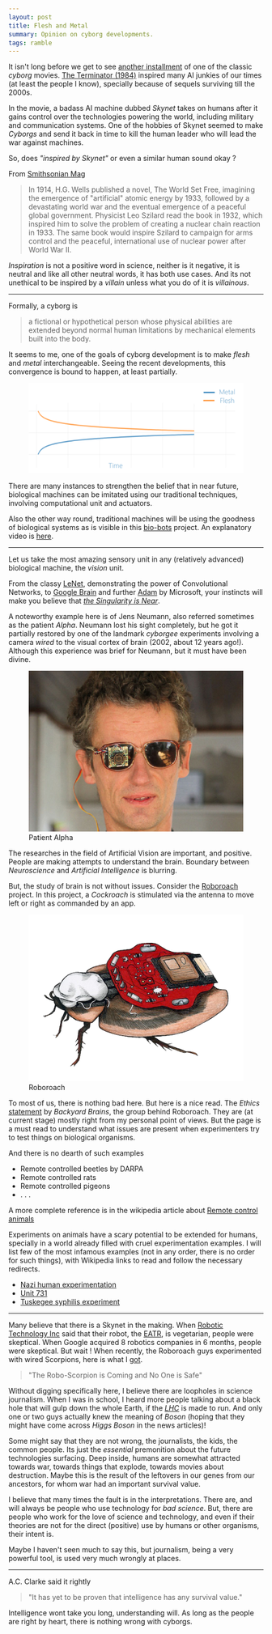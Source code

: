 ```yaml
---
layout: post
title: Flesh and Metal
summary: Opinion on cyborg developments.
tags: ramble
---
```


<span class="dropcap">I</span>t isn't long before we get to see
[another installment](http://www.imdb.com/title/tt1340138/) of one of the
classic *cyborg* movies.
[The Terminator (1984)](http://www.imdb.com/title/tt0088247/) inspired many AI
junkies of our times (at least the people I know), specially because of sequels
surviving till the 2000s.

In the movie, a badass AI machine dubbed *Skynet* takes on humans after it
gains control over the technologies powering the world, including military and
communication systems. One of the hobbies of Skynet seemed to make *Cyborgs*
and send it back in time to kill the human leader who will lead the war against
machines.

So, does *"inspired by Skynet"* or even a similar human sound okay ?

From
[Smithsonian Mag](http://www.smithsonianmag.com/science-nature/ten-inventions-inspired-by-science-fiction-128080674/?no-ist)

>In 1914, H.G. Wells published a novel, The World Set Free, imagining the
>emergence of "artificial" atomic energy by 1933, followed by a devastating
>world war and the eventual emergence of a peaceful global government. Physicist
>Leo Szilard read the book in 1932, which inspired him to solve the problem of
>creating a nuclear chain reaction in 1933. The same book would inspire Szilard
>to campaign for arms control and the peaceful, international use of nuclear
>power after World War II.

*Inspiration* is not a positive word in science, neither is it negative, it is
neutral and like all other neutral words, it has both use cases. And its not
unethical to be inspired by a *villain* unless what you do of it is
*villainous*.

---

Formally, a cyborg is

> a fictional or hypothetical person whose physical abilities are extended
> beyond normal human limitations by mechanical elements built into the body.

It seems to me, one of the goals of cyborg development is to make *flesh* and
*metal* interchangeable. Seeing the recent developments, this convergence is
bound to happen, at least partially.

<figure>
<img class="zoomTarget" data-closeclick="true" src="/images/posts/flesh/convergence.png">
</figure>

There are many instances to strengthen the belief that in near future,
biological machines can be imitated using our traditional techniques, involving
computational unit and actuators.

Also the other way round, traditional machines will be using the goodness of
biological systems as is visible in this
[bio-bots](http://news.illinois.edu/news/12/1115bio-bots_RashidBashir.html)
project. An explanatory video is
[here](https://www.youtube.com/watch?v=skCzl7FlM34).

---

Let us take the most amazing sensory unit in any (relatively advanced)
biological machine, the *vision* unit.

From the classy [LeNet](http://yann.lecun.com/exdb/lenet/), demonstrating the
power of Convolutional Networks, to
[Google Brain](http://en.wikipedia.org/wiki/Google_Brain) and further
[Adam](http://research.microsoft.com/en-us/news/features/dnnvision-071414.aspx)
by Microsoft, your instincts will make you believe that
*[the Singularity is Near](https://www.goodreads.com/book/show/83518.The_Singularity_is_Near)*.

A noteworthy example here is of Jens Neumann, also referred sometimes as the
patient *Alpha*. Neumann lost his sight completely, but he got it partially
restored by one of the landmark *cyborgee* experiments involving a camera
*wired* to the visual cortex of brain (2002, about 12 years ago!). Although
this experience was brief for Neumann, but it must have been divine.

<figure>
	<img src="/images/posts/flesh/alpha.png">
	<figcaption>Patient Alpha</figcaption>
</figure>

The researches in the field of Artificial Vision are important, and positive.
People are making attempts to understand the brain. Boundary between
*Neuroscience* and *Artificial Intelligence* is blurring.

But, the study of brain is not without issues.
Consider the [Roboroach](https://backyardbrains.com/products/roboroach) project.
In this project, a *Cockroach* is stimulated via the antenna to move left or
right as commanded by an app.

<figure>
	<img class="zoomTarget" src="/images/posts/flesh/roboroach.png">
	<figcaption>Roboroach</figcaption>
</figure>

To most of us, there is nothing bad here.
But here is a nice read.
The *Ethics*
[statement](http://wiki.backyardbrains.com/Ethical_Issues_Regarding_Using_Invertebrates_in_Education)
by *Backyard Brains*, the group behind Roboroach. They are (at current stage)
mostly right from my personal point of views. But the page is a must read to
understand what issues are present when experimenters try to test things on
biological organisms.

And there is no dearth of such examples

- Remote controlled beetles by DARPA
- Remote controlled rats
- Remote controlled pigeons
- . . .

A more complete reference is in the wikipedia article about
[Remote control animals](http://en.wikipedia.org/wiki/Remote_control_animal)

Experiments on animals have a scary potential to be extended for humans,
specially in a world already filled with cruel experimentation examples. I will
list few of the most infamous examples (not in any order, there is no order for
such things), with Wikipedia links to read and follow the necessary redirects.

- [Nazi human experimentation](http://en.wikipedia.org/wiki/Nazi_human_experimentation)
- [Unit 731](http://en.wikipedia.org/wiki/Unit_731)
- [Tuskegee syphilis experiment](http://en.wikipedia.org/wiki/Tuskegee_syphilis_experiment)

---

Many believe that there is a Skynet in the making. When
[Robotic Technology Inc](http://www.robotictechnologyinc.com/index.php/home)
said that their robot, the
[EATR](http://www.robotictechnologyinc.com/index.php/EATR), is vegetarian,
people were skeptical. When Google acquired 8 robotics companies in 6 months,
people were skeptical. But wait ! When recently, the Roboroach guys experimented
with wired Scorpions, here is what I
[got](http://www.popularmechanics.com/science/health/nueroscience/the-robo-scorpion-is-coming-and-no-one-is-safe-17035113).

> "The Robo-Scorpion is Coming and No One is Safe"

Without digging specifically here, I believe there are loopholes in science
journalism. When I was in school, I heard more people talking about a black hole
that will gulp down the whole Earth, if the
*[LHC](http://en.wikipedia.org/wiki/Large_Hadron_Collider)* is made to run.
And only one or two guys actually knew the meaning of *Boson* (hoping that they
might have come across *Higgs Boson* in the news articles)!

Some might say that they are not wrong, the journalists, the kids, the common
people. Its just the *essential* premonition about the future technologies
surfacing. Deep inside, humans are somewhat attracted towards war, towards
things that explode, towards movies about destruction. Maybe this is the result
of the leftovers in our genes from our ancestors, for whom war had an important
survival value.

I believe that many times the fault is in the interpretations. There are, and
will always be people who use technology for *bad science*. But, there are
people who work for the love of science and technology, and even if their
theories are not for the direct (positive) use by humans or other organisms,
their intent is.

Maybe I haven't seen much to say this, but journalism, being a very powerful
tool, is used very much wrongly at places.

---

A.C. Clarke said it rightly

> "It has yet to be proven that intelligence has any survival value."

Intelligence wont take you long, understanding will. As long as the people are
right by heart, there is nothing wrong with cyborgs.
